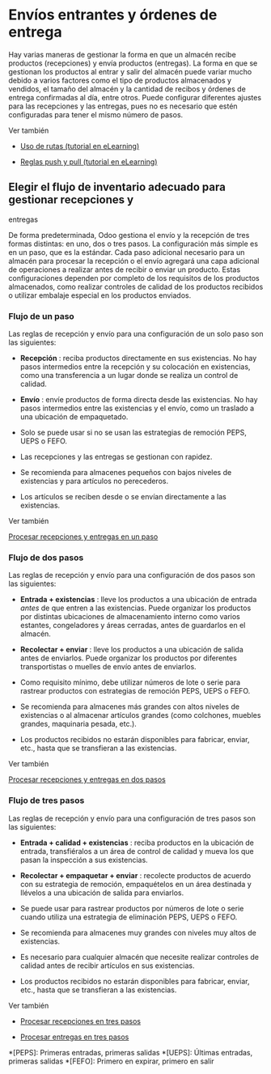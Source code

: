 # Envíos entrantes y órdenes de entrega

Hay varias maneras de gestionar la forma en que un almacén recibe productos
(recepciones) y envía productos (entregas). La forma en que se gestionan los
productos al entrar y salir del almacén puede variar mucho debido a varios
factores como el tipo de productos almacenados y vendidos, el tamaño del
almacén y la cantidad de recibos y órdenes de entrega confirmadas al día,
entre otros. Puede configurar diferentes ajustes para las recepciones y las
entregas, pues no es necesario que estén configuradas para tener el mismo
número de pasos.

Ver también

  * [Uso de rutas (tutorial en eLearning)](https://www.odoo.com/slides/slide/using-routes-1018)

  * [Reglas push y pull (tutorial en eLearning)](https://www.odoo.com/slides/slide/push-pull-rules-1024)

## Elegir el flujo de inventario adecuado para gestionar recepciones y
entregas

De forma predeterminada, Odoo gestiona el envío y la recepción de tres formas
distintas: en uno, dos o tres pasos. La configuración más simple es en un
paso, que es la estándar. Cada paso adicional necesario para un almacén para
procesar la recepción o el envío agregará una capa adicional de operaciones a
realizar antes de recibir o enviar un producto. Estas configuraciones dependen
por completo de los requisitos de los productos almacenados, como realizar
controles de calidad de los productos recibidos o utilizar embalaje especial
en los productos enviados.

### Flujo de un paso

Las reglas de recepción y envío para una configuración de un solo paso son las
siguientes:

  * **Recepción** : reciba productos directamente en sus existencias. No hay pasos intermedios entre la recepción y su colocación en existencias, como una transferencia a un lugar donde se realiza un control de calidad.

  * **Envío** : envíe productos de forma directa desde las existencias. No hay pasos intermedios entre las existencias y el envío, como un traslado a una ubicación de empaquetado.

  * Solo se puede usar si no se usan las estrategias de remoción PEPS, UEPS o FEFO.

  * Las recepciones y las entregas se gestionan con rapidez.

  * Se recomienda para almacenes pequeños con bajos niveles de existencias y para artículos no perecederos.

  * Los artículos se reciben desde o se envían directamente a las existencias.

Ver también

[Procesar recepciones y entregas en un paso](receipts_delivery_one_step.html)

### Flujo de dos pasos

Las reglas de recepción y envío para una configuración de dos pasos son las
siguientes:

  * **Entrada + existencias** : lleve los productos a una ubicación de entrada _antes_ de que entren a las existencias. Puede organizar los productos por distintas ubicaciones de almacenamiento interno como varios estantes, congeladores y áreas cerradas, antes de guardarlos en el almacén.

  * **Recolectar + enviar** : lleve los productos a una ubicación de salida antes de enviarlos. Puede organizar los productos por diferentes transportistas o muelles de envío antes de enviarlos.

  * Como requisito mínimo, debe utilizar números de lote o serie para rastrear productos con estrategias de remoción PEPS, UEPS o FEFO.

  * Se recomienda para almacenes más grandes con altos niveles de existencias o al almacenar artículos grandes (como colchones, muebles grandes, maquinaria pesada, etc.).

  * Los productos recibidos no estarán disponibles para fabricar, enviar, etc., hasta que se transfieran a las existencias.

Ver también

[Procesar recepciones y entregas en dos
pasos](receipts_delivery_two_steps.html#inventory-receipts-delivery-two-steps)

### Flujo de tres pasos

Las reglas de recepción y envío para una configuración de tres pasos son las
siguientes:

  * **Entrada + calidad + existencias** : reciba productos en la ubicación de entrada, transfiéralos a un área de control de calidad y mueva los que pasan la inspección a sus existencias.

  * **Recolectar + empaquetar + enviar** : recolecte productos de acuerdo con su estrategia de remoción, empaquételos en un área destinada y llévelos a una ubicación de salida para enviarlos.

  * Se puede usar para rastrear productos por números de lote o serie cuando utiliza una estrategia de eliminación PEPS, UEPS o FEFO.

  * Se recomienda para almacenes muy grandes con niveles muy altos de existencias.

  * Es necesario para cualquier almacén que necesite realizar controles de calidad antes de recibir artículos en sus existencias.

  * Los productos recibidos no estarán disponibles para fabricar, enviar, etc., hasta que se transfieran a las existencias.

Ver también

  * [Procesar recepciones en tres pasos](receipts_three_steps.html#inventory-receipts-three-steps)

  * [Procesar entregas en tres pasos](delivery_three_steps.html#inventory-delivery-three-steps)

  *[PEPS]: Primeras entradas, primeras salidas
  *[UEPS]: Últimas entradas, primeras salidas
  *[FEFO]: Primero en expirar, primero en salir

